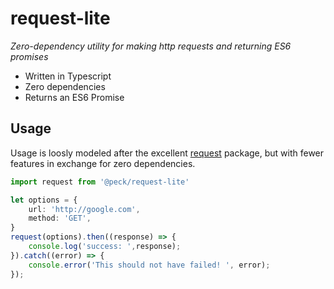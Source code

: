 # request-lite

*Zero-dependency utility for making http requests and returning ES6 promises*

* Written in Typescript
* Zero dependencies
* Returns an ES6 Promise

## Usage

Usage is loosly modeled after the excellent [request](https://www.npmjs.com/package/request) package, but with fewer features in exchange for zero dependencies.

```typescript
import request from '@peck/request-lite'

let options = {
    url: 'http://google.com',
    method: 'GET',
}
request(options).then((response) => {
    console.log('success: ',response);
}).catch((error) => {
    console.error('This should not have failed! ', error);
});
```